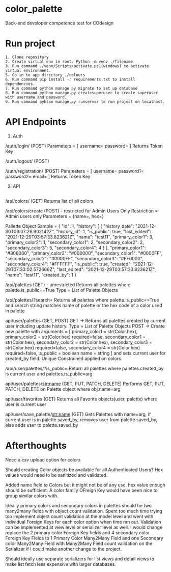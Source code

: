 # color_palette
Back-end developer competence test for COdesign

# Run project
    1. Clone repository
    2. Create virtual env in root. Python -m venv ./filename
    3. Run command ./venv/Scripts/activate.ps1(windows) to activate virtual environment.
    5. Go in to app directory ./colours
    6. Run command pip install -r requirements.txt to install dependencies.
    7. Run command python manage py migrate to set up database 
    8. Run command python manage.py createsuperuser to create superuser with username and password.
    9. Run command pyhton manage.py runserver to run project on localhost.

# API Endpoints

1. Auth

/auth/login/ (POST)
Parameters = [
    username=<string>
    password=<string>
]
Returns Token Key

/auth/logout/ (POST)

/auth/registration/ (POST)
Parameters = [
    username=<string>
    password1=<string>
    password2=<string>
    email=<string>
]
Returns Token Key

2. API

##
/api/colors/ (GET)
Returns list of all colors

/api/colors/create (POST) - restricted for Admin Users Only
Restriction = Admin users only
Parameters = {name=<string>, hex=<string>}

Pallette Object Sample = 
    {
        "id": 1,
        "history": [
            {
                "history_date": "2021-12-30T03:07:26.902142Z",
                "history_id": 1,
                "is_public": true,
                "last_edited": "2021-12-29T03:57:33.823621Z",
                "name": "test11",
                "primary_color1": 3,
                "primary_color2": 1,
                "secondary_color1": 2,
                "secondary_color2": 2,
                "secondary_color3": 5,
                "secondary_color4": 4
            }
        ],
        "primary_color1": "#808080",
        "primary_color2": "#000000",
        "secondary_color1": "#0000FF",
        "secondary_color2": "#0000FF",
        "secondary_color3": "#FF0000",
        "secondary_color4": "#FFFFFF",
        "is_public": true,
        "created": "2021-12-29T07:33:02.572666Z",
        "last_edited": "2021-12-29T03:57:33.823621Z",
        "name": "test11",
        "created_by": 1
    }

/api/palettes (GET) - unrestricted
Returns all palettes where palette.is_public==True
Type = List of Palette Objects

/api/palettes/?search=<str>
Returns all palettes where palette.is_public==True and 
    search string matches name of palette or the hex code of a color used in palette

api/user/palettes (GET, POST)
GET -> Returns all palettes created by current user including update history.
Type = List of Palette Objects
POST -> Create new palette with arguments = [
    primary_color1 = str(Color.hex),
    primary_color2 = str(Color.hex) required=false,
    secondary_color1 = str(Color.hex),
    secondary_color2 = str(Color.hex),
    secondary_color3 = str(Color.hex) required=false, 
    secondary_color4 = str(Color.hex) required=false,
    is_public = boolean
    name = string
] and sets current user for created_by field. Unique Constrained applied on colors.

/api/user/palettes/?is_public=<boolean>
Return all palettes where palettes.created_by is current user and palettes.is_public=arg

api/user/palettes/<str:name> (GET, PUT, PATCH, DELETE)
Performs GET, PUT, PATCH, DELETE on Palette object where obj.name=arg

api/user/favorites (GET)
Returns all Favorite objects(user, palette) where user is current user

api/user/save_palette/<str:name> (GET)
Gets Palettes with name=arg, if current user is in palette.saved_by, removes user from palette.saved_by, else adds user to palette.saved_by


# Afterthoughts

Need a csv upload option for colors

Should creating Color objects be available for all Authenticated Users? Hex values would need to be sanitized and validated.

Added name field to Colors but it might not be of any use. hex value enough should be sufficient. A color family OFreign Key would have been nice to group similar colors with.

Ideally primary colors and secondary colors in palettes should be two many2many fields with object count validation. Spent too much time trying too implement object count validation at the model level and went with individual Foreign Keys for each color option when time ran out. Validation can be implemented at view level or serializer level as well. I would change replace the 2 primary color Foreign Key fields and 4 secondary color Foreign Key Fields to 1 Primary Color Many2Many Field and one Secondary color Many2Many Field with Many2Many Field count validation on the Serializer if I could make another change to the project.

Should ideally use separate serializers for list views and detail views to make list fetch less expensive with larger databases.

